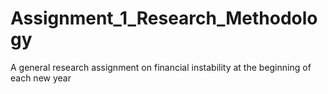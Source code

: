 # Assignment_1_Research_Methodology
A general research assignment on financial instability at the beginning of each new year
